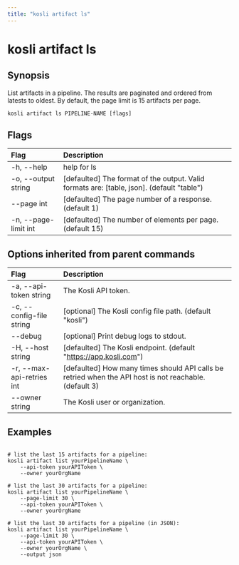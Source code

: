 ```yaml
---
title: "kosli artifact ls"
---
```


# kosli artifact ls

## Synopsis

List artifacts in a pipeline. The results are paginated and ordered from latests to oldest. 
By default, the page limit is 15 artifacts per page.


```shell
kosli artifact ls PIPELINE-NAME [flags]
```

## Flags
| Flag | Description |
| :--- | :--- |
|    -h, --help  |  help for ls  |
|    -o, --output string  |  [defaulted] The format of the output. Valid formats are: [table, json]. (default "table")  |
|        --page int  |  [defaulted] The page number of a response. (default 1)  |
|    -n, --page-limit int  |  [defaulted] The number of elements per page. (default 15)  |


## Options inherited from parent commands
| Flag | Description |
| :--- | :--- |
|    -a, --api-token string  |  The Kosli API token.  |
|    -c, --config-file string  |  [optional] The Kosli config file path. (default "kosli")  |
|        --debug  |  [optional] Print debug logs to stdout.  |
|    -H, --host string  |  [defaulted] The Kosli endpoint. (default "https://app.kosli.com")  |
|    -r, --max-api-retries int  |  [defaulted] How many times should API calls be retried when the API host is not reachable. (default 3)  |
|        --owner string  |  The Kosli user or organization.  |


## Examples

```shell

# list the last 15 artifacts for a pipeline:
kosli artifact list yourPipelineName \
	--api-token yourAPIToken \
	--owner yourOrgName

# list the last 30 artifacts for a pipeline:
kosli artifact list yourPipelineName \
	--page-limit 30 \
	--api-token yourAPIToken \
	--owner yourOrgName

# list the last 30 artifacts for a pipeline (in JSON):
kosli artifact list yourPipelineName \
	--page-limit 30 \
	--api-token yourAPIToken \
	--owner yourOrgName \
	--output json

```

